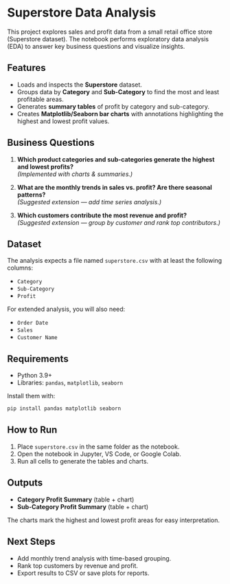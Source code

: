 # Superstore Data Analysis

This project explores sales and profit data from a small retail office store (Superstore dataset). The notebook performs exploratory data analysis (EDA) to answer key business questions and visualize insights.

## Features
- Loads and inspects the **Superstore** dataset.
- Groups data by **Category** and **Sub-Category** to find the most and least profitable areas.
- Generates **summary tables** of profit by category and sub-category.
- Creates **Matplotlib/Seaborn bar charts** with annotations highlighting the highest and lowest profit values.

## Business Questions
1. **Which product categories and sub-categories generate the highest and lowest profits?**  
   *(Implemented with charts & summaries.)*

2. **What are the monthly trends in sales vs. profit? Are there seasonal patterns?**  
   *(Suggested extension — add time series analysis.)*

3. **Which customers contribute the most revenue and profit?**  
   *(Suggested extension — group by customer and rank top contributors.)*

## Dataset
The analysis expects a file named `superstore.csv` with at least the following columns:
- `Category`  
- `Sub-Category`  
- `Profit`  

For extended analysis, you will also need:
- `Order Date`  
- `Sales`  
- `Customer Name`

## Requirements
- Python 3.9+
- Libraries: `pandas`, `matplotlib`, `seaborn`

Install them with:
```bash
pip install pandas matplotlib seaborn
```

## How to Run
1. Place `superstore.csv` in the same folder as the notebook.  
2. Open the notebook in Jupyter, VS Code, or Google Colab.  
3. Run all cells to generate the tables and charts.  

## Outputs
- **Category Profit Summary** (table + chart)  
- **Sub-Category Profit Summary** (table + chart)  

The charts mark the highest and lowest profit areas for easy interpretation.

## Next Steps
- Add monthly trend analysis with time-based grouping.  
- Rank top customers by revenue and profit.  
- Export results to CSV or save plots for reports.  

